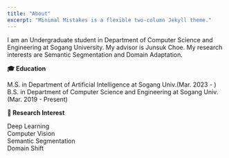```yaml
---
title: "About"
excerpt: "Minimal Mistakes is a flexible two-column Jekyll theme."
---
```


I am an Undergraduate student in Department of Computer Science and Engineering at Sogang University. My advisor is Junsuk Choe. My research interests are Semantic Segmentation and Domain Adaptation.


**🎓 Education**

  M.S. in Department of Artificial Intelligence at Sogang Univ.(Mar. 2023 - )  
  B.S. in Department of Computer Science and Engineering at Sogang Univ.(Mar. 2019 - Present)

**📗 Research Interest**

  Deep Learning<br>
  Computer Vision<br>
  Semantic Segmentation<br>
  Domain Shift<br>
